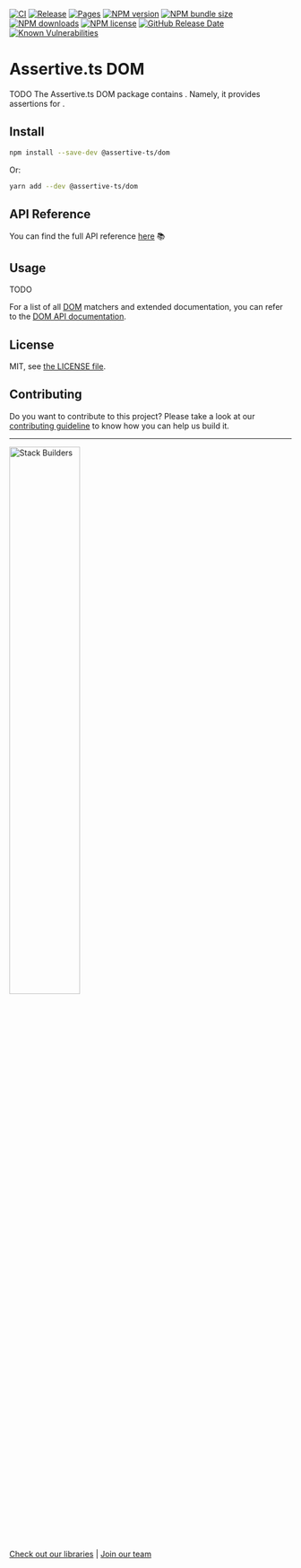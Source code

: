 [![CI](https://github.com/stackbuilders/assertive-ts/actions/workflows/ci.yml/badge.svg)](https://github.com/stackbuilders/assertive-ts/actions/workflows/ci.yml)
[![Release](https://github.com/stackbuilders/assertive-ts/actions/workflows/release.yml/badge.svg)](https://github.com/stackbuilders/assertive-ts/actions/workflows/release.yml)
[![Pages](https://github.com/stackbuilders/assertive-ts/actions/workflows/pages.yml/badge.svg)](https://github.com/stackbuilders/assertive-ts/actions/workflows/pages.yml)
[![NPM version](https://img.shields.io/npm/v/@assertive-ts/dom?logo=npm)](https://www.npmjs.com/package/@assertive-ts/dom)
[![NPM bundle size](https://img.shields.io/bundlephobia/min/@assertive-ts/dom)](https://www.npmjs.com/package/@assertive-ts/dom)
[![NPM downloads](https://img.shields.io/npm/dm/@assertive-ts/dom)](https://www.npmjs.com/package/@assertive-ts/dom)
[![NPM license](https://img.shields.io/npm/l/@assertive-ts/dom)](https://github.com/stackbuilders/assertive-ts/blob/main/LICENSE)
[![GitHub Release Date](https://img.shields.io/github/release-date/stackbuilders/assertive-ts)](https://github.com/stackbuilders/assertive-ts/releases)
[![Known Vulnerabilities](https://snyk.io/test/github/stackbuilders/assertive-ts/badge.svg)](https://snyk.io/test/github/stackbuilders/assertive-ts)

# Assertive.ts DOM

TODO
The Assertive.ts DOM package contains .
Namely, it provides assertions for .

## Install

```sh
npm install --save-dev @assertive-ts/dom
```

Or:

```sh
yarn add --dev @assertive-ts/dom
```

## API Reference

You can find the full API reference [here](https://stackbuilders.github.io/assertive-ts/docs/dom/build/) 📚

## Usage

TODO

For a list of all [DOM](https://github.com/stackbuilders/assertive-ts/blob/main/packages/dom/README.md) matchers and extended documentation, you can refer to the [DOM API documentation](https://stackbuilders.github.io/assertive-ts/docs/dom/build/).


## License

MIT, see [the LICENSE file](https://github.com/stackbuilders/assertive-ts/blob/main/LICENSE).

## Contributing

Do you want to contribute to this project? Please take a look at our [contributing guideline](https://github.com/stackbuilders/assertive-ts/blob/main/docs/CONTRIBUTING.md) to know how you can help us build it.

---
<img src="https://www.stackbuilders.com/media/images/Sb-supports.original.png" alt="Stack Builders" width="50%" />

[Check out our libraries](https://github.com/stackbuilders/) | [Join our team](https://www.stackbuilders.com/join-us/)
